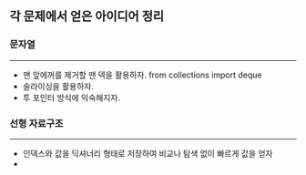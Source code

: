 ## 각 문제에서 얻은 아이디어 정리

### 문자열

---
- 맨 앞에꺼를 제거할 땐 덱을 활용하자. from collections import deque
- 슬라이싱을 활용하자.
- 투 포인터 방식에 익숙해지자.

### 선형 자료구조

---
- 인덱스와 값을 딕셔너리 형태로 저장하여 비교나 탐색 없이 빠르게 값을 얻자
- 